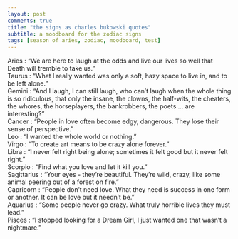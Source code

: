 ```yaml
---
layout: post
comments: true
title: "the signs as charles bukowski quotes"
subtitle: a moodboard for the zodiac signs
tags: [season of aries, zodiac, moodboard, test]
---
```

Aries : “We are here to laugh at the odds and live our lives so well that Death will tremble to take us.”   
Taurus : “What I really wanted was only a soft, hazy space to live in, and to be left alone.”   
Gemini : “And I laugh, I can still laugh, who can’t laugh when the whole thing is so ridiculous, that only the insane, the clowns, the half-wits, the cheaters, the whores, the horseplayers, the bankrobbers, the poets … are interesting?”   
Cancer : “People in love often become edgy, dangerous. They lose their sense of perspective.”   
Leo : “I wanted the whole world or nothing.”   
Virgo : “To create art means to be crazy alone forever.”   
Libra : “I never felt right being alone; sometimes it felt good but it never felt right.”   
Scorpio : “Find what you love and let it kill you.”   
Sagittarius : “Your eyes - they’re beautiful. They’re wild, crazy, like some animal peering out of a forest on fire.”   
Capricorn : “People don’t need love. What they need is success in one form or another. It can be love but it needn’t be.”   
Aquarius : “Some people never go crazy. What truly horrible lives they must lead.”  
Pisces : “I stopped looking for a Dream Girl, I just wanted one that wasn’t a nightmare.”  
